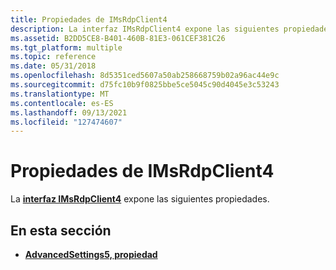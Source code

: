 ```yaml
---
title: Propiedades de IMsRdpClient4
description: La interfaz IMsRdpClient4 expone las siguientes propiedades.
ms.assetid: B2DD5CE8-B401-460B-81E3-061CEF381C26
ms.tgt_platform: multiple
ms.topic: reference
ms.date: 05/31/2018
ms.openlocfilehash: 8d5351ced5607a50ab258668759b02a96ac44e9c
ms.sourcegitcommit: d75fc10b9f0825bbe5ce5045c90d4045e3c53243
ms.translationtype: MT
ms.contentlocale: es-ES
ms.lasthandoff: 09/13/2021
ms.locfileid: "127474607"
---
```

# <a name="imsrdpclient4-properties"></a>Propiedades de IMsRdpClient4

La [**interfaz IMsRdpClient4**](imsrdpclient4.md) expone las siguientes propiedades.

## <a name="in-this-section"></a>En esta sección

-   [**AdvancedSettings5, propiedad**](imsrdpclient4-advancedsettings5.md)

 

 




